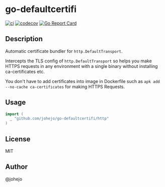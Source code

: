 # go-defaultcertifi

[![ci](https://github.com/johejo/go-defaultcertifi/workflows/ci/badge.svg?branch=main)](https://github.com/johejo/go-defaultcertifi/actions?query=workflow%3Aci)
[![codecov](https://codecov.io/gh/johejo/go-defaultcertifi/branch/main/graph/badge.svg)](https://codecov.io/gh/johejo/go-defaultcertifi)
[![Go Report Card](https://goreportcard.com/badge/github.com/johejo/go-defaultcertifi)](https://goreportcard.com/report/github.com/johejo/go-defaultcertifi)

## Description

Automatic certificate bundler for `http.DefaultTransport`.

Intercepts the TLS config of `http.DefaultTransport` so helps you make HTTPS requests in any environment with a single binary without installing ca-certificates etc.

You don't have to add certificates into image in Dockerfile such as `apk add --no-cache ca-certificates` for making HTTPS Requests.

## Usage

```go
import (
  _ "github.com/johejo/go-defaultcertifi/http"
)
```

## License

MIT

## Author

@johejo
